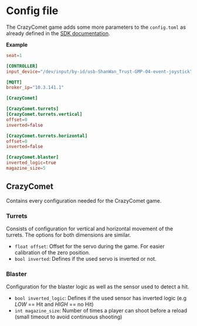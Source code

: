# Config file

The CrazyComet game adds some more parameters to the `config.toml` as already defined in the [SDK documentation](https://4d-game.github.io/sdk/controller-sdk/config-file/).

**Example**
```toml
seat=1

[CONTROLLER]
input_device="/dev/input/by-id/usb-ShanWan_Trust-GMP-04-event-joystick"

[MQTT]
broker_ip="10.3.141.1"

[CrazyComet]

[CrazyComet.turrets]
[CrazyComet.turrets.vertical]
offset=0
inverted=false

[CrazyComet.turrets.horizontal]
offset=0
inverted=false

[CrazyComet.blaster]
inverted_logic=true
magazine_size=5
```

## CrazyComet

Contains every configuration needed for the CrazyComet game.

### Turrets

Consists of configuration for vertical and horizontal movement of the turrets. The options for both dimensions are similar.

- `float offset`: Offset for the servo during the game. For easier calibration of the zero position.
- `bool inverted`: Defines if the used servo is inverted or not.

### Blaster

Configuration for the blaster logic as well as the sensor used to detect a hit.

- `bool inverted_logic`: Defines if the used sensor has inverted logic (e.g *LOW* == Hit and *HIGH* == no Hit)
- `int magazine_size`: Number of times a player can shoot before a reload (small timeout to avoid continuous shooting)